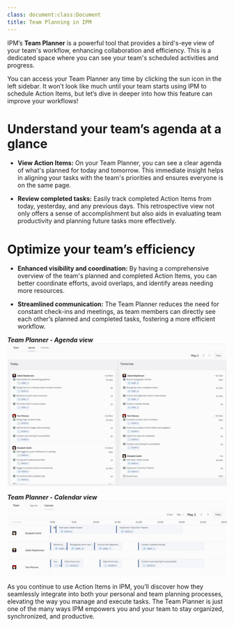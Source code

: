 ```yaml
---
class: document:class:Document
title: Team Planning in IPM
---
```

IPM’s **Team Planner** is a powerful tool that provides a bird's-eye view of your team's workflow, enhancing collaboration and efficiency. This is a dedicated space where you can see your team's scheduled activities and progress.

You can access your Team Planner any time by clicking the sun icon in the left sidebar. It won’t look like much until your team starts using IPM to schedule Action Items, but let’s dive in deeper into how this feature can improve your workflows!

# **Understand your team’s agenda at a glance**

- **View Action Items:** On your Team Planner, you can see a clear agenda of what's planned for today and tomorrow. This immediate insight helps in aligning your tasks with the team's priorities and ensures everyone is on the same page.

- **Review completed tasks:** Easily track completed Action Items from today, yesterday, and any previous days. This retrospective view not only offers a sense of accomplishment but also aids in evaluating team productivity and planning future tasks more effectively.

# **Optimize your team’s efficiency**

- **Enhanced visibility and coordination:** By having a comprehensive overview of the team's planned and completed Action Items, you can better coordinate efforts, avoid overlaps, and identify areas needing more resources.

- **Streamlined communication:** The Team Planner reduces the need for constant check-ins and meetings, as team members can directly see each other’s planned and completed tasks, fostering a more efficient workflow.


***Team Planner - Agenda view***
![](../files/team-agenda.jpeg)

***Team Planner - Calendar view***
![](../files/team-calendar.jpeg)

As you continue to use Action Items in IPM, you’ll discover how they seamlessly integrate into both your personal and team planning processes, elevating the way you manage and execute tasks. The Team Planner is just one of the many ways IPM empowers you and your team to stay organized, synchronized, and productive.
